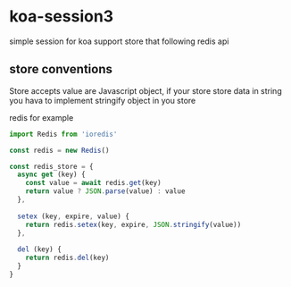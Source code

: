 # koa-session3

simple session for koa support store that following redis api


## store conventions

Store accepts value are Javascript object, if your store store data in string
you hava to implement stringify object in you store

redis for example

```javascript
import Redis from 'ioredis'

const redis = new Redis()

const redis_store = {
  async get (key) {
    const value = await redis.get(key)
    return value ? JSON.parse(value) : value
  },
  
  setex (key, expire, value) {
    return redis.setex(key, expire, JSON.stringify(value))
  },
  
  del (key) {
    return redis.del(key)
  }
}
```
